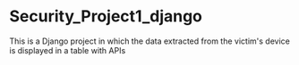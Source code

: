 # Security_Project1_django
This is a Django project in which the data extracted from the victim's device is displayed in a table with APIs
